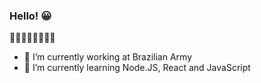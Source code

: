 ### Hello! 😀

🔹🔹🔹🔹🔹🔹🔹🔹

- 🔭 I’m currently working at Brazilian Army
- 🌱 I’m currently learning Node.JS, React and JavaScript


